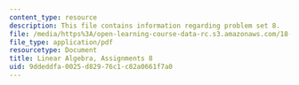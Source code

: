 ```yaml
---
content_type: resource
description: This file contains information regarding problem set 8.
file: /media/https%3A/open-learning-course-data-rc.s3.amazonaws.com/18-700-linear-algebra-fall-2013/9ddeddfa0025d82976c1c82a0661f7a0_MIT18_700F13_ps8.pdf
file_type: application/pdf
resourcetype: Document
title: Linear Algebra, Assignments 8
uid: 9ddeddfa-0025-d829-76c1-c82a0661f7a0
---
```

